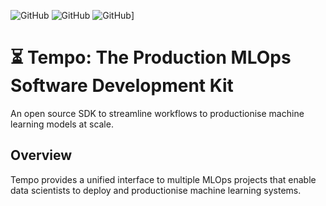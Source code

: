 
![GitHub](https://img.shields.io/badge/Version-0.1.0-green.svg)
![GitHub](https://img.shields.io/badge/Python-3.5—3.8-blue.svg)
![GitHub](https://img.shields.io/badge/License-Apache-black.svg)]

# ⏳ Tempo: The Production MLOps Software Development Kit

An open source SDK to streamline workflows to productionise machine learning models at scale.

## Overview

Tempo provides a unified interface to multiple MLOps projects that enable data scientists to deploy and productionise machine learning systems.

